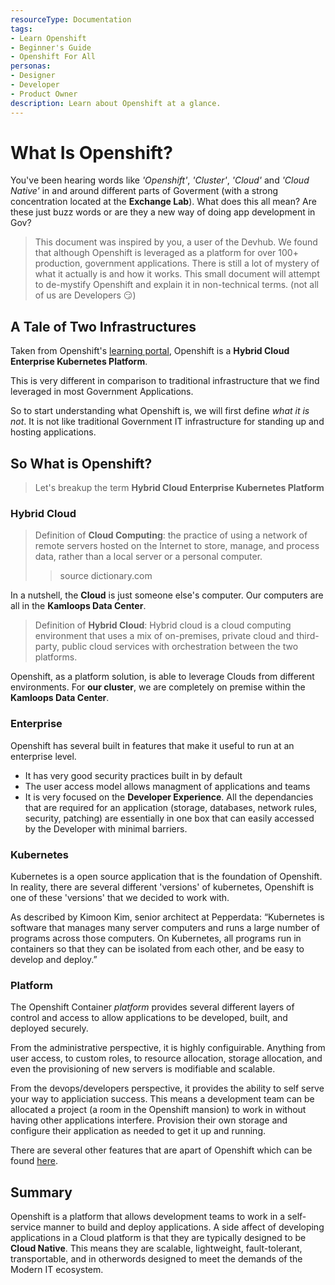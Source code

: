 ```yaml
---
resourceType: Documentation
tags:
- Learn Openshift
- Beginner's Guide
- Openshift For All
personas: 
- Designer
- Developer
- Product Owner
description: Learn about Openshift at a glance.
---
```


# What Is Openshift?

You've been hearing words like _'Openshift'_, _'Cluster'_, _'Cloud'_ and _'Cloud Native'_ in and around different parts of Goverment
(with a strong concentration located at the __Exchange Lab__). What does this all mean? Are these just buzz words or are they a new way of
doing app development in Gov?

> This document was inspired by you, a user of the Devhub. We found that although Openshift is leveraged as a platform for over 100+ production,
government applications. There is still a lot of mystery of what it actually is and how it works. This small document will attempt to de-mystify 
Openshift and explain it in non-technical terms. (not all of us are Developers 😏)

## A Tale of Two Infrastructures

Taken from Openshift's [learning portal](https://www.openshift.com/learn/what-is-openshift), Openshift is a
__Hybrid Cloud Enterprise Kubernetes Platform__.

This is very different in comparison to traditional infrastructure that we find leveraged in most Government Applications. 

So to start understanding what Openshift is, we will first define _what it is not_. It is not like traditional Government
IT infrastructure for standing up and hosting applications.


## So What is Openshift?
> Let's breakup the term __Hybrid Cloud Enterprise Kubernetes Platform__

### Hybrid Cloud

> Definition of __Cloud Computing__: the practice of using a network of remote servers hosted on the Internet to store, manage, and process data,
rather than a local server or a personal computer.
>> source dictionary.com

In a nutshell, the __Cloud__ is just someone else's computer. Our computers are all in the __Kamloops Data Center__.

> Definition of __Hybrid Cloud__: Hybrid cloud is a cloud computing environment that uses a mix of on-premises, private cloud and third-party, public cloud services with orchestration between the two platforms.

Openshift, as a platform solution, is able to leverage Clouds from different environments. For __our cluster__, we are completely on premise within the __Kamloops Data Center__.

### Enterprise

Openshift has several built in features that make it useful to run at an enterprise level. 

- It has very good security practices built in by default
- The user access model allows managment of applications and teams
- It is very focused on the __Developer Experience__. All the dependancies that are required for an application (storage, databases, network rules, security, patching) are essentially in one box that can easily accessed by the Developer with minimal barriers.

### Kubernetes

Kubernetes is a open source application that is the foundation of Openshift. In reality, there are several different 'versions' of kubernetes, Openshift is one of these 'versions' that we decided to work with. 

As described by Kimoon Kim, senior architect at Pepperdata: “Kubernetes is software that manages many server computers and runs a large number of programs across those computers. On Kubernetes, all programs run in containers so that they can be isolated from each other, and be easy to develop and deploy.”

### Platform

The Openshift Container *_platform_* provides several different layers of control and access to allow applications to be developed, built, and deployed securely. 

From the administrative perspective, it is highly configuirable. Anything from user access, to custom roles, to resource allocation, storage allocation, and even the provisioning of new servers is modifiable and scalable. 

From the devops/developers perspective, it provides the ability to self serve your way to appliciation success. This means a development team can be allocated a project (a room in the Openshift mansion) to work in without having other applications interfere. Provision their own storage and configure their application as needed to get it up and running. 

There are several other features that are apart of Openshift which can be found [here](https://www.openshift.com/learn/what-is-openshift).

## Summary

Openshift is a platform that allows development teams to work in a self-service manner to build and deploy applications. A side affect of developing applications in a Cloud platform is that they are typically designed to be __Cloud Native__. This means they are scalable, lightweight, fault-tolerant, transportable, and in otherwords designed to meet the demands of the Modern IT ecosystem.

